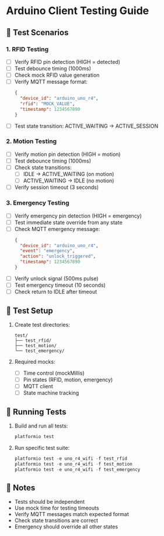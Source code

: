 # Arduino Client Testing Guide

## 🧪 Test Scenarios

### 1. RFID Testing
- [ ] Verify RFID pin detection (HIGH = detected)
- [ ] Test debounce timing (1000ms)
- [ ] Check mock RFID value generation
- [ ] Verify MQTT message format:
  ```json
  {
    "device_id": "arduino_uno_r4",
    "rfid": "MOCK_VALUE",
    "timestamp": 1234567890
  }
  ```
- [ ] Test state transition: ACTIVE_WAITING → ACTIVE_SESSION

### 2. Motion Testing
- [ ] Verify motion pin detection (HIGH = motion)
- [ ] Test debounce timing (1000ms)
- [ ] Check state transitions:
  - [ ] IDLE → ACTIVE_WAITING (on motion)
  - [ ] ACTIVE_WAITING → IDLE (no motion)
- [ ] Verify session timeout (3 seconds)

### 3. Emergency Testing
- [ ] Verify emergency pin detection (HIGH = emergency)
- [ ] Test immediate state override from any state
- [ ] Check MQTT emergency message:
  ```json
  {
    "device_id": "arduino_uno_r4",
    "event": "emergency",
    "action": "unlock_triggered",
    "timestamp": 1234567890
  }
  ```
- [ ] Verify unlock signal (500ms pulse)
- [ ] Test emergency timeout (10 seconds)
- [ ] Check return to IDLE after timeout

## 🔧 Test Setup
1. Create test directories:
   ```
   test/
   ├── test_rfid/
   ├── test_motion/
   └── test_emergency/
   ```

2. Required mocks:
   - [ ] Time control (mockMillis)
   - [ ] Pin states (RFID, motion, emergency)
   - [ ] MQTT client
   - [ ] State machine tracking

## 🚀 Running Tests
1. Build and run all tests:
   ```powershell
   platformio test
   ```

2. Run specific test suite:
   ```powershell
   platformio test -e uno_r4_wifi -f test_rfid
   platformio test -e uno_r4_wifi -f test_motion
   platformio test -e uno_r4_wifi -f test_emergency
   ```

## 📝 Notes
- Tests should be independent
- Use mock time for testing timeouts
- Verify MQTT messages match expected format
- Check state transitions are correct
- Emergency should override all other states 